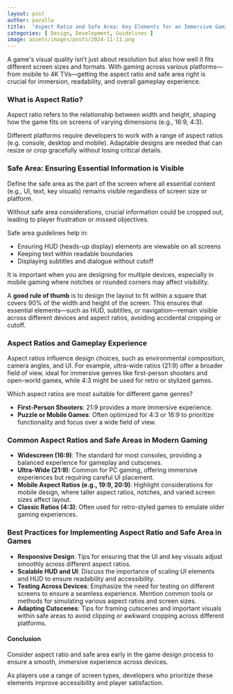 ```yaml
---
layout: post
author: pazalla
title:  "Aspect Ratio and Safe Area: Key Elements for an Immersive Gaming Experience"
categories: [ Design, Development, Guidelines ]
image: assets/images/posts/2024-11-11.png
---
```


A game's visual quality isn’t just about resolution but also how well it fits different screen sizes and formats.
With gaming across various platforms—from mobile to 4K TVs—getting the aspect ratio and safe area right is crucial for immersion, readability, and overall gameplay experience. 

### What is Aspect Ratio?

Aspect ratio refers to the relationship between width and height, shaping how the game fits on screens of varying dimensions (e.g., 16:9, 4:3).

Different platforms require developers to work with a range of aspect ratios (e.g. console, desktop and mobile). Adaptable designs are needed that can resize or crop gracefully without losing critical details.

### Safe Area: Ensuring Essential Information is Visible

Define the safe area as the part of the screen where all essential content (e.g., UI, text, key visuals) remains visible regardless of screen size or platform.

Without safe area considerations, crucial information could be cropped out, leading to player frustration or missed objectives.

Safe area guidelines help in:

   - Ensuring HUD (heads-up display) elements are viewable on all screens
   - Keeping text within readable boundaries
   - Displaying subtitles and dialogue without cutoff

It is important when you are designing for multiple devices, especially in mobile gaming where notches or rounded corners may affect visibility.

A **good rule of thumb** is to design the layout to fit within a square that covers 90% of the width and height of the screen. This ensures that essential elements—such as HUD, subtitles, or navigation—remain visible across different devices and aspect ratios, avoiding accidental cropping or cutoff.

### Aspect Ratios and Gameplay Experience

Aspect ratios influence design choices, such as environmental composition, camera angles, and UI. For example, ultra-wide ratios (21:9) offer a broader field of view, ideal for immersive genres like first-person shooters and open-world games, while 4:3 might be used for retro or stylized games.

Which aspect ratios are most suitable for different game genres?

   - **First-Person Shooters**: 21:9 provides a more immersive experience.
   - **Puzzle or Mobile Games**: Often optimized for 4:3 or 16:9 to prioritize functionality and focus over a wide field of view.

### Common Aspect Ratios and Safe Areas in Modern Gaming

   - **Widescreen (16:9)**: The standard for most consoles, providing a balanced experience for gameplay and cutscenes.
   - **Ultra-Wide (21:9)**: Common for PC gaming, offering immersive experiences but requiring careful UI placement.
   - **Mobile Aspect Ratios (e.g., 19:9, 20:9)**: Highlight considerations for mobile design, where taller aspect ratios, notches, and varied screen sizes affect layout.
   - **Classic Ratios (4:3)**: Often used for retro-styled games to emulate older gaming experiences.

### Best Practices for Implementing Aspect Ratio and Safe Area in Games

   - **Responsive Design**: Tips for ensuring that the UI and key visuals adjust smoothly across different aspect ratios.
   - **Scalable HUD and UI**: Discuss the importance of scaling UI elements and HUD to ensure readability and accessibility.
   - **Testing Across Devices**: Emphasize the need for testing on different screens to ensure a seamless experience. Mention common tools or methods for simulating various aspect ratios and screen sizes.
   - **Adapting Cutscenes**: Tips for framing cutscenes and important visuals within safe areas to avoid clipping or awkward cropping across different platforms.

#### Conclusion

Consider aspect ratio and safe area early in the game design process to ensure a smooth, immersive experience across devices.

As players use a range of screen types, developers who prioritize these elements improve accessibility and player satisfaction.